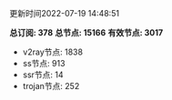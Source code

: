 更新时间2022-07-19 14:48:51

**总订阅: 378**
**总节点: 15166**
**有效节点: 3017**
- v2ray节点: 1838
- ss节点: 913
- ssr节点: 14
- trojan节点: 252
